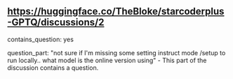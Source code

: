 ## https://huggingface.co/TheBloke/starcoderplus-GPTQ/discussions/2

contains_question: yes

question_part: "not sure if I'm missing some setting instruct mode /setup to run locally.. what model is the online version using" - This part of the discussion contains a question.